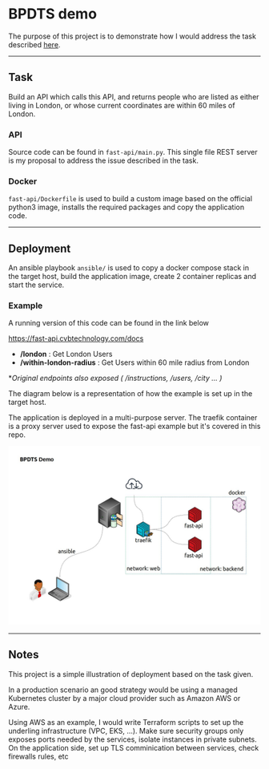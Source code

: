 # BPDTS demo
The purpose of this project is to demonstrate how I would address the task described [here](http://bpdts-test-app-v4.herokuapp.com/instructions).

---
## Task
Build an API which calls this API, and returns people who are listed as either living in London, or whose current coordinates are within 60 miles of London.


### API
Source code can be found in `fast-api/main.py`. This single file REST server is my proposal to address the issue described in the task.

### Docker
`fast-api/Dockerfile` is used to build a custom image based on the official python3 image, installs the required packages and copy the application code.

---
## Deployment
An ansible playbook `ansible/` is used to copy a docker compose stack in the target host, build the application image, create 2 container replicas and start the service.

### Example
A running version of this code can be found in the link below

https://fast-api.cvbtechnology.com/docs

* **/london** : Get London Users
* **/within-london-radius** : Get Users within 60 mile radius from London

*_Original endpoints also exposed ( /instructions, /users, /city ... )_

The diagram below is a representation of how the example is set up in the target host.

The application is deployed in a multi-purpose server. The traefik container is a proxy server used to expose the fast-api example but it's covered in this repo.

![deployment](./bpdts_demo.jpg)

---
## Notes
This project is a simple illustration of deployment based on the task given.

In a production scenario an good strategy would be using a managed Kubernetes cluster by a major cloud provider such as Amazon AWS or Azure.

Using AWS as an example, I would write Terraform scripts to set up the underling infrastructure (VPC, EKS, ...). Make sure security groups only exposes ports needed by the services, isolate instances in private subnets. On the application side, set up TLS comminication between services, check firewalls rules, etc

